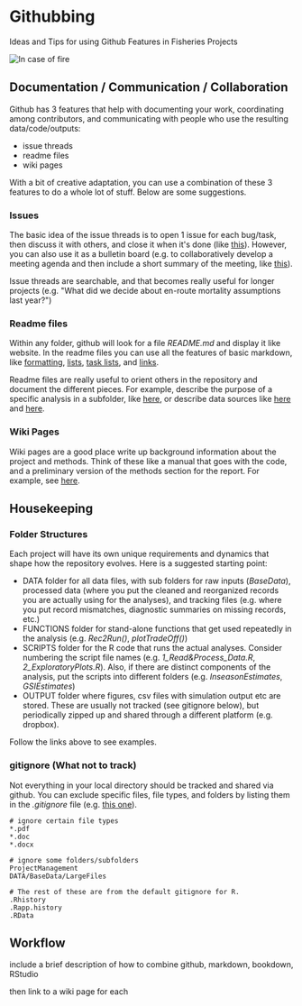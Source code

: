 # Githubbing
Ideas and Tips for using Github Features in Fisheries Projects


![In case of fire](/InCaseofFire.jpg?raw=true)



## Documentation / Communication / Collaboration

Github has 3 features that help with documenting your work, coordinating among contributors, and communicating
with people who use the resulting data/code/outputs:
* issue threads
* readme files
* wiki pages

With a bit of creative adaptation, you can use a combination of these 3 features to do a whole lot of stuff.
Below are some suggestions.


### Issues

The basic idea of the issue threads is to open 1 issue for each bug/task, then discuss it with others, and close it when it's done (like [this](https://github.com/SOLV-Code/Githubbing/issues/11)). However, you can also use it as a bulletin board (e.g. to collaboratively develop a meeting agenda and then include a short summary of the meeting, like [this](https://github.com/SOLV-Code/Githubbing/issues/10)).

Issue threads are searchable, and that becomes really useful for longer projects (e.g. "What did we decide about en-route mortality assumptions last year?")


### Readme files

Within any folder, github will look for a file *README.md* and display it like website. In the readme files you can use all the features of basic markdown, like [formatting](https://github.com/SOLV-Code/Githubbing/issues/6), [lists](https://github.com/SOLV-Code/Githubbing/issues/4), [task lists](https://github.com/SOLV-Code/Githubbing/issues/2), and [links](https://github.com/SOLV-Code/Githubbing/issues/7). 

Readme files are really useful to orient others in the repository and document the different pieces. For example, describe the purpose of a specific analysis in a subfolder, like [here](https://github.com/SOLV-Code/Githubbing/tree/master/SCRIPTS), or describe data sources like [here](https://github.com/SOLV-Code/Githubbing/tree/master/DATA) and [here](https://github.com/SOLV-Code/Githubbing/tree/master/DATA/BaseData).


### Wiki Pages

Wiki pages are a good place write up background information about the project and methods. Think of these like a manual that goes with the code, and a preliminary version of the methods section for the report. For example, see [here](https://github.com/SOLV-Code/Githubbing/wiki/Markdown).


## Housekeeping


### Folder Structures

Each project will have its own unique requirements and dynamics that shape how the repository evolves. Here is a suggested starting point:

* DATA folder for all data files, with sub folders for raw inputs (*BaseData*), processed data (where you put the cleaned and reorganized records you are actually using for the analyses), and tracking files (e.g. where you put record mismatches, diagnostic summaries on missing records, etc.)
* FUNCTIONS folder for stand-alone functions that get used repeatedly in the analysis (e.g. *Rec2Run()*, *plotTradeOff()*)
* SCRIPTS folder for the R code that runs the actual analyses. Consider numbering the script file names (e.g. *1_Read&Process_Data.R*, *2_ExploratoryPlots.R*). Also, if there are distinct components of the analysis, put the scripts into different folders (e.g. *InseasonEstimates*, *GSIEstimates*)
* OUTPUT folder where figures, csv files with simulation output etc are stored. These are usually not tracked (see gitignore below), but periodically zipped up and shared through a different platform (e.g. dropbox).


Follow the links above to see examples.


### gitignore (What not to track)

Not everything in your local directory should be tracked and shared via github. You can exclude specific files, file types, and folders by listing them in the *.gitignore* file (e.g. [this one](https://github.com/SOLV-Code/Githubbing/blob/master/.gitignore)).

```
# ignore certain file types
*.pdf
*.doc
*.docx

# ignore some folders/subfolders
ProjectManagement
DATA/BaseData/LargeFiles

# The rest of these are from the default gitignore for R.
.Rhistory
.Rapp.history
.RData
```



## Workflow

include a brief description of how to combine github, markdown, bookdown, RStudio

then link to a wiki page for each






